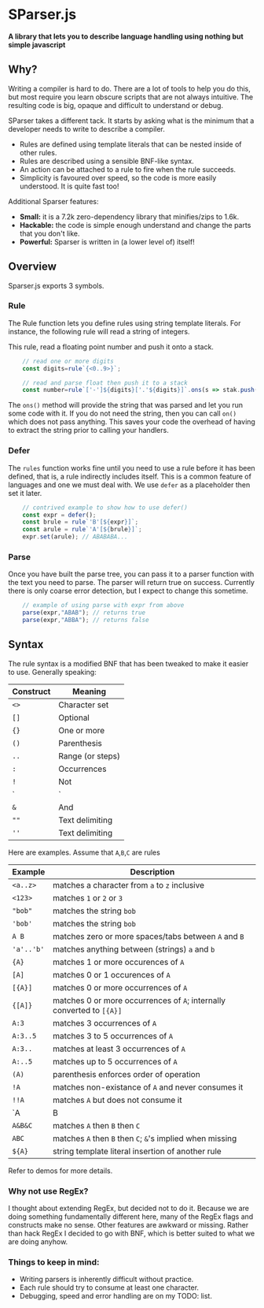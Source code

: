 # **SParser.js**
**A library that lets you to describe language handling using nothing but simple javascript**

## Why?
Writing a compiler is hard to do. There are a lot of tools to help you do this, but most require you learn obscure scripts that are not always intuitive. The resulting code is big, opaque and difficult to understand or debug.

SParser takes a different tack. It starts by asking what is the minimum that a developer needs to write to describe a compiler.

- Rules are defined using template literals that can be nested inside of other rules.
- Rules are described using a sensible BNF-like syntax.
- An action can be attached to a rule to fire when the rule succeeds.
- Simplicity is favoured over speed, so the code is more easily understood. It is quite fast too!

Additional Sparser features:

- **Small:** it is a 7.2k zero-dependency library that minifies/zips to 1.6k.
- **Hackable:** the code is simple enough understand and change the parts that you don't like.
- **Powerful:** Sparser is written in (a lower level of) itself!

## Overview
Sparser.js exports 3 symbols.

### Rule
The Rule function lets you define rules using string template literals. For instance, the following rule will read a string of integers.

This rule, read a floating point number and push it onto a stack.

```javascript
	// read one or more digits
	const digits=rule`{<0..9>}`;

	// read and parse float then push it to a stack
	const number=rule`['-']${digits}['.'${digits}]`.ons(s => stak.push(parseFloat(s)) );
```
The `ons()` method will provide the string that was parsed and let you run some code with it. If you do not need the string, then you can call `on()` which does not pass anything. This saves your code the overhead of having to extract the string prior to calling your handlers.

### Defer
The `rules` function works fine until you need to use a rule before it has been defined, that is, a rule indirectly includes itself. This is a common feature of languages and one we must deal with. We use `defer` as a placeholder then set it later.

```javascript
	// contrived example to show how to use defer()
	const expr = defer();
	const brule = rule`'B'[${expr}]`;
	const arule = rule`'A'[${brule}]`;
	expr.set(arule); // ABABABA...
```

### Parse
Once you have built the parse tree, you can pass it to a parser function with the text you need to parse. The parser will return true on success. Currently there is only coarse error detection, but I expect to change this sometime.

```javascript
	// example of using parse with expr from above
	parse(expr,"ABAB"); // returns true
	parse(expr,"ABBA"); // returns false
```

## Syntax
The rule syntax is a modified BNF that has been tweaked to make it easier to use. Generally speaking:

| Construct | Meaning |
| --------- | ------- |
| `<>` | Character set |
| `[]` | Optional |
| `{}` | One or more |
| `()` | Parenthesis |
| `..` | Range (or steps) |
| `:` | Occurrences |
| `!` | Not |
| `|` | Or |
| `&` | And |
| `""` | Text delimiting |
| `''` | Text delimiting |

Here are examples. Assume that `A`,`B`,`C` are rules

| Example | Description |
| ------- |----------- |
| `<a..z>` | matches a character from `a` to `z` inclusive |
| `<123>` | matches `1` or `2` or  `3` |
| `"bob"` | matches the string `bob` |
| `'bob'` | matches the string `bob` |
| `A B` | matches zero or more spaces/tabs between `A` and `B` |
| `'a'..'b'` | matches anything between (strings) `a` and `b` |
| `{A}` | matches 1 or more occurences of `A` |
| `[A]` | matches 0 or 1 occurences of `A` |
| `[{A}]` | matches 0 or more occurrences of `A` |
| `{[A]}` | matches 0 or more occurrences of `A`; internally converted to `[{A}]` |
| `A:3` | matches 3 occurrences of `A` |
| `A:3..5` | matches 3 to 5 occurrences of `A` |
| `A:3..` | matches at least 3 occurrences of `A` |
| `A:..5` | matches up to 5 occurrences of `A` |
| `(A)` | parenthesis enforces order of operation |
| `!A` | matches non-existance of `A` and never consumes it |
| `!!A` | matches `A` but does not consume it |
| `A|B|C` | matches one of `A` or `B` or `C` |
| `A&B&C` | matches `A` then `B` then `C` |
| `ABC` | matches `A` then `B` then `C`; `&`'s implied when missing |
| `${A}` | string template literal insertion of another rule |

Refer to demos for more details.

### Why not use RegEx?
I thought about extending RegEx, but decided not to do it. Because we are doing something fundamentally different here, many of the RegEx flags and constructs make no sense. Other features are awkward or missing. Rather than hack RegEx I decided to go with BNF, which is better suited to what we are doing anyhow.

### Things to keep in mind:
- Writing parsers is inherently difficult without practice.
- Each rule should try to consume at least one character.
- Debugging, speed and error handling are on my TODO: list.
